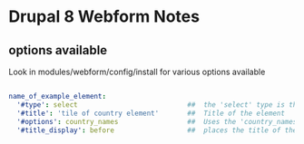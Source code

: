 # Drupal 8 Webform Notes

## options available 

Look in modules/webform/config/install for various options available 

```yml

name_of_example_element:
  '#type': select                           ##  the 'select' type is the basic dropdown select element 
  '#title': 'tile of country element'       ##  Title of the element
  '#options': country_names                 ##  Uses the 'country_names' options 
  '#title_display': before                  ##  places the title of the element before the dropdown select element

```
